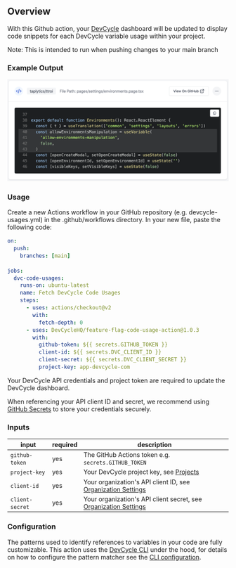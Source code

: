 ## Overview
With this Github action, your [DevCycle](https://devcycle.com/) dashboard will be updated to display code snippets for each DevCycle variable usage within your project.

Note: This is intended to run when pushing changes to your main branch

### Example Output

![Example Output](https://raw.githubusercontent.com/DevCycleHQ/feature-flag-code-usage-action/main/example_output.png)

### Usage
Create a new Actions workflow in your GitHub repository (e.g. devcycle-usages.yml) in the .github/workflows directory. In your new file, paste the following code:

```yaml
on:
  push:
    branches: [main]

jobs:
  dvc-code-usages:
    runs-on: ubuntu-latest
    name: Fetch DevCycle Code Usages
    steps:
      - uses: actions/checkout@v2
        with:
          fetch-depth: 0
      - uses: DevCycleHQ/feature-flag-code-usage-action@1.0.3
        with:
          github-token: ${{ secrets.GITHUB_TOKEN }}
          client-id: ${{ secrets.DVC_CLIENT_ID }}
          client-secret: ${{ secrets.DVC_CLIENT_SECRET }}
          project-key: app-devcycle-com
```

Your DevCycle API credentials and project token are required to update the DevCycle dashboard.

When referencing your API client ID and secret, we recommend using [GitHub Secrets](https://docs.github.com/en/actions/security-guides/encrypted-secrets#creating-encrypted-secrets-for-a-repository) to store your credentials securely.

### Inputs

| input | required | description |
| ----- | -------- | ----------- |
| `github-token` | yes | The GitHub Actions token e.g. `secrets.GITHUB_TOKEN` |
| `project-key` | yes | Your DevCycle project key, see [Projects](https://app.devcycle.com/r/projects) |
| `client-id` | yes | Your organization's API client ID, see [Organization Settings](https://app.devcycle.com/r/settings) |
| `client-secret` | yes | Your organization's API client secret, see [Organization Settings](https://app.devcycle.com/r/settings) |

### Configuration
The patterns used to identify references to variables in your code are fully customizable.
This action uses the [DevCycle CLI](https://github.com/DevCycleHQ/cli) under the hood, for details on how to configure the pattern matcher see the [CLI configuration](https://github.com/DevCycleHQ/cli#configuration).
